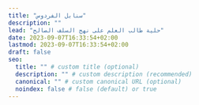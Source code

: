 ```yaml
---
title: "سنابل الفردوس"
description: ""
lead: "حلية طالب العلم على نهج السلف الصالح"
date: 2023-09-07T16:33:54+02:00
lastmod: 2023-09-07T16:33:54+02:00
draft: false
seo:
  title: "" # custom title (optional)
  description: "" # custom description (recommended)
  canonical: "" # custom canonical URL (optional)
  noindex: false # false (default) or true
---
```


<!--stackedit_data:
eyJoaXN0b3J5IjpbLTE3ODkzMDM3NTNdfQ==
-->
